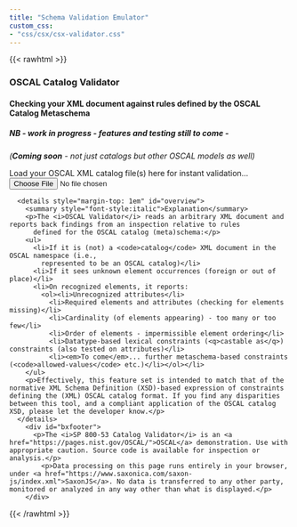 ```yaml
---
title: "Schema Validation Emulator"
custom_css:
- "css/csx/csx-validator.css"
---
```


{{< rawhtml >}}
        <script type="text/javascript" src="../lib/Saxon-JS-2.2/SaxonJS2.js"> </script>
        <script xml:space="preserve">

    function validateFiles(fileSet) {
      for (const eachFile of fileSet) {
        let frdr = new FileReader();
        frdr.onload = function () {
          SaxonJS.transform({
            sourceText: frdr.result,
            stylesheetLocation: "apply-validator.sef.json",
            initialTemplate: "validate-catalog",
            stylesheetParams: {
              "fileName": eachFile.name
            }
          },"async")
        }
        frdr.readAsText(eachFile);
      }
    }
    
</script>
        <div id="bxheader">
          <h3 id="page-title" onclick="void(0)">OSCAL Catalog Validator</h3>
          <h4>Checking your XML document against rules defined by the OSCAL Catalog Metaschema</h4>
          <h5>NB - work in progress - features and testing still to come -</h5>
          <p style="font-style:italic">(<b>Coming soon</b> - not just catalogs but other OSCAL models as well)</p></div>
      <div id="bxbody">
            <!--<p>body</p>-->
        </div>
      <div id="bxhelp">
          <p>Load your OSCAL XML catalog file(s) here for instant validation... <input
                type="file" accept=".xml,text/xml"
                id="loadfileInput" name="loadfileInput" title="Drop XML"
                onchange="validateFiles(this.files)" /></p>
        </div>
      
      <details style="margin-top: 1em" id="overview">
        <summary style="font-style:italic">Explanation</summary>
        <p>The <i>OSCAL Validator</i> reads an arbitrary XML document and reports back findings from an inspection relative to rules
          defined for the OSCAL catalog (meta)schema:</p>
        <ul>
          <li>If it is (not) a <code>catalog</code> XML document in the OSCAL namespace (i.e.,
            represented to be an OSCAL catalog)</li>
          <li>If it sees unknown element occurrences (foreign or out of place)</li>
          <li>On recognized elements, it reports:
            <ol><li>Unrecognized attributes</li>
              <li>Required elements and attributes (checking for elements missing)</li>
              <li>Cardinality (of elements appearing) - too many or too few</li>
              <li>Order of elements - impermissible element ordering</li>
              <li>Datatype-based lexical constraints (<q>castable as</q>) constraints (also tested on attributes)</li>
              <li><em>To come</em>... further metaschema-based constraints (<code>allowed-values</code> etc.)</li></ol></li>
        </ul>
        <p>Effectively, this feature set is intended to match that of the normative XML Schema Definition (XSD)-based expression of constraints defining the (XML) OSCAL catalog format. If you find any disparities between this tool, and a compliant application of the OSCAL catalog XSD, please let the developer know.</p>
      </details>
        <div id="bxfooter">
          <p>The <i>SP 800-53 Catalog Validator</i> is an <a href="https://pages.nist.gov/OSCAL/">OSCAL</a> demonstration. Use with appropriate caution. Source code is available for inspection or analysis.</p>
            <p>Data processing on this page runs entirely in your browser, under <a href="https://www.saxonica.com/saxon-js/index.xml">SaxonJS</a>. No data is transferred to any other party, monitored or analyzed in any way other than what is displayed.</p>
        </div>

{{< /rawhtml >}}
